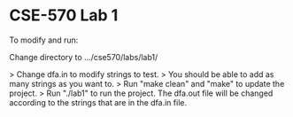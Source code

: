 # CSE-570 Lab 1

To modify and run:  
<p> Change directory to .../cse570/labs/lab1/</p>  
> Change dfa.in to modify strings to test.  
> You should be able to add as many strings as you want to.  
> Run "make clean" and "make" to update the project.  
> Run "./lab1" to run the project. The dfa.out file will be changed according to the strings that are in the dfa.in file.  

